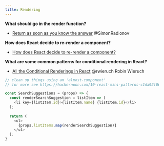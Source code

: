 ```yaml
---
title: Rendering
---
```


**What should go in the render function?**

* [Return as soon as you know the answer](https://medium.com/@SimonRadionov/return-as-soon-as-you-know-the-answer-dec6369b9b67#.82kxymyki) @SimonRadionov

**How does React decide to re-render a component?**
* [How does React decide to re-render a component?](http://lucybain.com/blog/2017/react-js-when-to-rerender)

**What are some common patterns for conditional rendering in React?**
* [All the Conditional Renderings in React](https://www.robinwieruch.de/conditional-rendering-react/) @rwieruch Robin Wieruch

```javascript
// clean up things using an 'almost-component' 
// for more see https://hackernoon.com/10-react-mini-patterns-c1da92f068c5#.2patc0o9c

const SearchSuggestions = (props) => {
  const renderSearchSuggestion = listItem => (
    <li key={listItem.id}>{listItem.name} {listItem.id}</li>
  );
  
  return (
    <ul>
      {props.listItems.map(renderSearchSuggestion)}
    </ul>
  );
}
```
